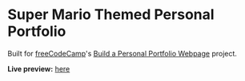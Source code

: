 # Super Mario Themed Personal Portfolio

Built for [freeCodeCamp](https://www.freecodecamp.org)'s [Build a Personal Portfolio Webpage](https://www.freecodecamp.org/learn/responsive-web-design/responsive-web-design-projects/build-a-personal-portfolio-webpage) project.

**Live preview:** [here](https://tolunaydundar.github.io/fcc-personal-portfolio)